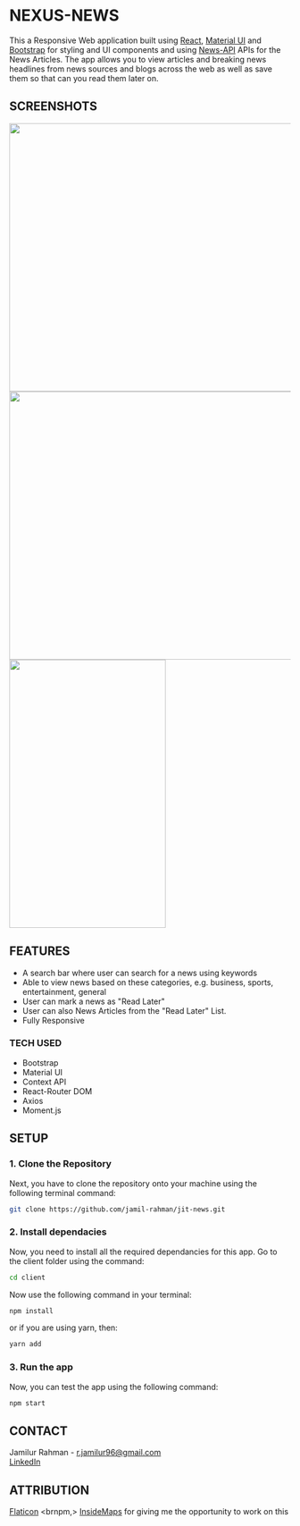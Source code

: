 # NEXUS-NEWS
This a Responsive Web application built using [React](https://reactjs.org/), [Material UI](https://mui.com/) and [Bootstrap](https://getbootstrap.com/) for styling and UI components and using [News-API](https://newsapi.org/) APIs for the News Articles. The app allows you to view articles and breaking news headlines from news sources and blogs across the web  as well as save them so that can you read them later on.

## SCREENSHOTS
<a href="url"><img src="https://cdn.discordapp.com/attachments/948296207070019594/1003086506195435590/unknown.png" height="480" width="600" ></a>
<a href="url"><img src="https://cdn.discordapp.com/attachments/948296207070019594/1003087135408132146/unknown.png" height="480" width="600" ></a>
<a href="url"><img src="https://cdn.discordapp.com/attachments/948296207070019594/1003086634549514280/unknown.png" height="480" width="280" ></a>


## FEATURES

* A search bar where user can search for a news using keywords
* Able to view news based on these categories, e.g. business, sports, entertainment, general
* User can mark a news as "Read Later" 
* User can also News Articles from the "Read Later" List.
* Fully Responsive


### TECH USED

* Bootstrap
* Material UI
* Context API
* React-Router DOM
* Axios
* Moment.js

## SETUP

### 1. Clone the Repository
Next, you have to clone the repository onto your machine using the following terminal command:
```bash
git clone https://github.com/jamil-rahman/jit-news.git
```
### 2. Install dependacies
Now, you need to install all the required dependancies for this app. Go to the client folder using the command:
```bash
cd client
```
Now use the following command in your terminal:
```bash
npm install
```
or if you are using yarn, then: 
```bash
yarn add
```

### 3. Run the app
Now, you can test the app using the following command:
```bash
npm start
```

## CONTACT
Jamilur Rahman - [r.jamilur96@gmail.com](r.jamilur96@gmail.com) <br>
[LinkedIn](https://www.linkedin.com/in/jamilurrahman96/)

## ATTRIBUTION
[Flaticon](www.flaticon.com) <brnpm,>
[InsideMaps](https://www.insidemaps.com/) for giving me the opportunity to work on this